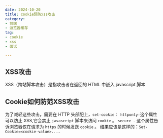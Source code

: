 ```yaml
--- 
date: 2024-10-20
title: cookie预防xss攻击
category: 
- 前端
- 游览器缓存
tag:
- cookie
- xss
- 面试

---
```


## XSS攻击
XSS（跨站脚本攻击）是指攻击者在返回的 HTML 中嵌入 javascript 脚本

## Cookie如何防范XSS攻击
为了减轻这些攻击，需要在 HTTP 头部配上，`set-cookie： httponly-`这个属性可以防止 XSS,它会禁止 `javascript` 脚本来访问 `cookie` 。 `secure -` 这个属性告诉浏览器仅在请求为 `https` 的时候发送 `cookie` 。 结果应该是这样的：`Set-Cookie=<cookie-value>....`